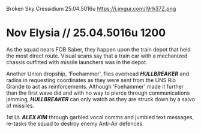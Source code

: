 Broken Sky
Cressidium
25.04.5016u
https://i.imgur.com/l9rh37Z.png

# Nov Elysia // 25.04.5016u 1200

As the squad nears FOB Saber, they happen upon the train depot that held the most direct route. Visual scans say that a train car with a mechanized chassis outfitted with missile launchers was in the depot.

Another Union dropship, 'Foehammer', flies overhead ***HULLBREAKER*** and radios in requesting coordinates as they were sent from the UNS Rio Grande to act as reinforcements. Although 'Foehammer' made it further than the first wave did and with no way to pierce through communications jamming, ***HULLBREAKER*** can only watch as they are struck down by a salvo of missiles.

1st Lt. ***ALEX KIM*** through garbled vocal comms and jumbled text messages, re-tasks the squad to destroy enemy Anti-Air defences.

